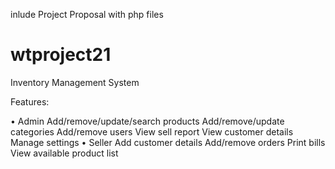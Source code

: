 inlude 
Project Proposal with php files
# wtproject21
Inventory Management System

Features:

•	Admin
          Add/remove/update/search products
          Add/remove/update categories
          Add/remove users
          View sell report
          View customer details
          Manage settings
•	Seller
          Add customer details
          Add/remove orders
          Print bills
          View available product list


